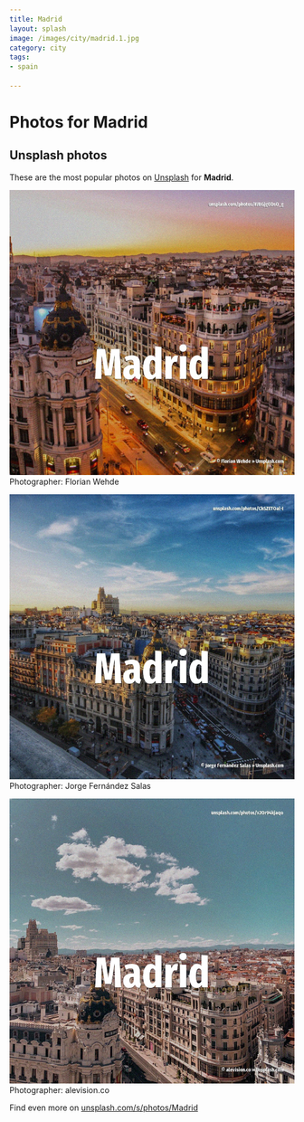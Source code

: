 ```yaml
---
title: Madrid
layout: splash
image: /images/city/madrid.1.jpg
category: city
tags:
- spain

---
```

# Photos for Madrid
 
## Unsplash photos
These are the most popular photos on [Unsplash](https://unsplash.com) for **Madrid**.
 
![Madrid](/images/city/madrid.1.jpg)
Photographer:  Florian Wehde
 
![Madrid](/images/city/madrid.2.jpg)
Photographer:  Jorge Fernández Salas
 
![Madrid](/images/city/madrid.3.jpg)
Photographer:  alevision.co
 
Find even more on [unsplash.com/s/photos/Madrid](https://unsplash.com/s/photos/Madrid)
 
